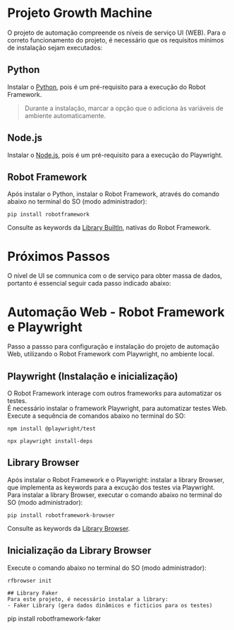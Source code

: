 # Projeto Growth Machine
O projeto de automação compreende os níveis de serviço UI (WEB).
Para o correto funcionamento do projeto, é necessário que os requisitos mínimos de instalação sejam executados:

## Python
Instalar o [Python](https://www.python.org/downloads/), pois é um pré-requisito para a execução do Robot Framework.
> Durante a instalação, marcar a opção que o adiciona às variáveis de ambiente automaticamente.
## Node.js
Instalar o [Node.js](https://nodejs.org/pt-br/download), pois é um pré-requisito para a execução do Playwright.
## Robot Framework
Após instalar o Python, instalar o Robot Framework, através do comando abaixo no terminal do SO (modo administrador):
```
pip install robotframework
```
Consulte as keywords da [Library BuiltIn](https://robotframework.org/robotframework/latest/libraries/BuiltIn.html#Log), nativas do Robot Framework.

# Próximos Passos
O nível de UI se comnunica com o de serviço para obter massa de dados, portanto é essencial seguir cada passo indicado abaixo:

# Automação Web - Robot Framework e Playwright
Passo a passso para configuração e instalação do projeto de automação Web, utilizando o Robot Framework com Playwright, no ambiente local.
## Playwright (Instalação e inicialização)
O Robot Framework interage com outros frameworks para automatizar os testes. <br/>
É necessário instalar o framework Playwright, para automatizar testes Web. <br/>
Execute a sequência de comandos abaixo no terminal do SO:
```
npm install @playwright/test
```
```
npx playwright install-deps
```
## Library Browser
Após instalar o Robot Framework e o Playwright: instalar a library Browser, que implementa as keywords para a excução dos testes via Playwright. <br/>
Para instalar a library Browser, executar o comando abaixo no terminal do SO (modo administrador):
```
pip install robotframework-browser
```
Consulte as keywords da [Library Browser](https://marketsquare.github.io/robotframework-browser/Browser.html).
## Inicialização da Library Browser
Execute o comando abaixo no terminal do SO (modo administrador):
```
rfbrowser init

## Library Faker
Para este projeto, é necessário instalar a library:
- Faker Library (gera dados dinâmicos e ficticios para os testes)
```
pip install robotframework-faker
